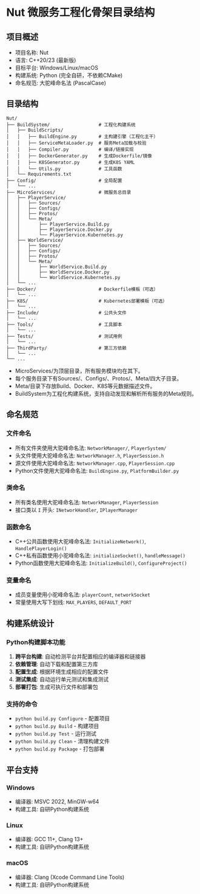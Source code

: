 # Nut 微服务工程化骨架目录结构

## 项目概述
- 项目名称: Nut
- 语言: C++20/23 (最新版)
- 目标平台: Windows/Linux/macOS
- 构建系统: Python (完全自研，不依赖CMake)
- 命名规范: 大驼峰命名法 (PascalCase)

## 目录结构

```
Nut/
├── BuildSystem/                  # 工程化构建系统
│   ├── BuildScripts/
│   │   ├── BuildEngine.py        # 主构建引擎（工程化主干）
│   │   ├── ServiceMetaLoader.py  # 服务Meta加载与校验
│   │   ├── Compiler.py           # 编译/链接实现
│   │   ├── DockerGenerator.py    # 生成Dockerfile/镜像
│   │   ├── K8SGenerator.py       # 生成K8S YAML
│   │   └── Utils.py              # 工具函数
│   └── Requirements.txt
├── Config/                       # 全局配置
│   └── ...
├── MicroServices/                # 微服务总目录
│   ├── PlayerService/
│   │   ├── Sources/
│   │   ├── Configs/
│   │   ├── Protos/
│   │   └── Meta/
│   │       ├── PlayerService.Build.py
│   │       ├── PlayerService.Docker.py
│   │       └── PlayerService.Kubernetes.py
│   ├── WorldService/
│   │   ├── Sources/
│   │   ├── Configs/
│   │   ├── Protos/
│   │   └── Meta/
│   │       ├── WorldService.Build.py
│   │       ├── WorldService.Docker.py
│   │       └── WorldService.Kubernetes.py
│   └── ...
├── Docker/                       # Dockerfile模板（可选）
│   └── ...
├── K8S/                          # Kubernetes部署模板（可选）
│   └── ...
├── Include/                      # 公共头文件
│   └── ...
├── Tools/                        # 工具脚本
│   └── ...
├── Tests/                        # 测试用例
│   └── ...
├── ThirdParty/                   # 第三方依赖
│   └── ...
└── ...
```

- MicroServices/为顶层目录，所有服务模块均在其下。
- 每个服务目录下有Sources/、Configs/、Protos/、Meta/四大子目录。
- Meta/目录下存放Build、Docker、K8S等元数据描述文件。
- BuildSystem为工程化构建系统，支持自动发现和解析所有服务的Meta规则。

## 命名规范

### 文件命名
- 所有文件夹使用大驼峰命名法: `NetworkManager/`, `PlayerSystem/`
- 头文件使用大驼峰命名法: `NetworkManager.h`, `PlayerSession.h`
- 源文件使用大驼峰命名法: `NetworkManager.cpp`, `PlayerSession.cpp`
- Python文件使用大驼峰命名法: `BuildEngine.py`, `PlatformBuilder.py`

### 类命名
- 所有类名使用大驼峰命名法: `NetworkManager`, `PlayerSession`
- 接口类以 `I` 开头: `INetworkHandler`, `IPlayerManager`

### 函数命名
- C++公共函数使用大驼峰命名法: `InitializeNetwork()`, `HandlePlayerLogin()`
- C++私有函数使用小驼峰命名法: `initializeSocket()`, `handleMessage()`
- Python函数使用大驼峰命名法: `InitializeBuild()`, `ConfigureProject()`

### 变量命名
- 成员变量使用小驼峰命名法: `playerCount`, `networkSocket`
- 常量使用大写下划线: `MAX_PLAYERS`, `DEFAULT_PORT`

## 构建系统设计

### Python构建脚本功能
1. **跨平台构建**: 自动检测平台并配置相应的编译器和链接器
2. **依赖管理**: 自动下载和配置第三方库
3. **配置生成**: 根据环境生成相应的配置文件
4. **测试集成**: 自动运行单元测试和集成测试
5. **部署打包**: 生成可执行文件和部署包

### 支持的命令
- `python build.py Configure` - 配置项目
- `python build.py Build` - 构建项目
- `python build.py Test` - 运行测试
- `python build.py Clean` - 清理构建文件
- `python build.py Package` - 打包部署

## 平台支持

### Windows
- 编译器: MSVC 2022, MinGW-w64
- 构建工具: 自研Python构建系统

### Linux
- 编译器: GCC 11+, Clang 13+
- 构建工具: 自研Python构建系统

### macOS
- 编译器: Clang (Xcode Command Line Tools)
- 构建工具: 自研Python构建系统
